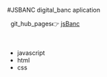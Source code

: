 #JSBANC
digital_banc aplication

&nbsp;
git_hub_pages:point_right:
[jsBanc](https://ronaldofagundes.github.io/jsBanc/)


&nbsp;
- javascript
- html
- css 